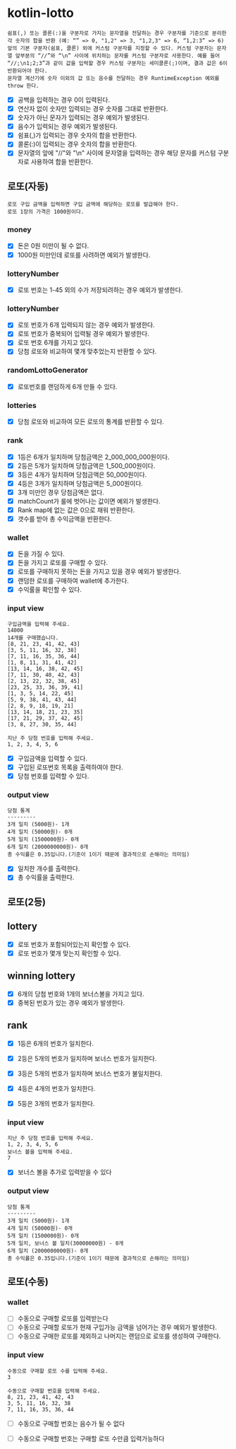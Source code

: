 # kotlin-lotto

```
쉼표(,) 또는 콜론(:)을 구분자로 가지는 문자열을 전달하는 경우 구분자를 기준으로 분리한 각 숫자의 합을 반환 (예: “” => 0, "1,2" => 3, "1,2,3" => 6, “1,2:3” => 6)
앞의 기본 구분자(쉼표, 콜론) 외에 커스텀 구분자를 지정할 수 있다. 커스텀 구분자는 문자열 앞부분의 “//”와 “\n” 사이에 위치하는 문자를 커스텀 구분자로 사용한다. 예를 들어 “//;\n1;2;3”과 같이 값을 입력할 경우 커스텀 구분자는 세미콜론(;)이며, 결과 값은 6이 반환되어야 한다.
문자열 계산기에 숫자 이외의 값 또는 음수를 전달하는 경우 RuntimeException 예외를 throw 한다.
```

- [x] 공백을 입력하는 경우 0이 입력된다.
- [x] 연산자 없이 숫자만 입력되는 경우 숫자를 그대로 반환한다.
- [x] 숫자가 아닌 문자가 입력되는 경우 예외가 발생된다.
- [x] 음수가 입력되는 경우 예외가 발생된다.
- [x] 쉼표(,)가 입력되는 경우 숫자의 합을 반환한다.
- [x] 콜론(:)이 입력되는 경우 숫자의 합을 반환한다.
- [x] 문자열의 앞에 "//"와 "\n" 사이에 문자열을 입력하는 경우 해당 문자를 커스텀 구분자로 사용하여 합을 반환한다.

## 로또(자동)
```
로또 구입 금액을 입력하면 구입 금액에 해당하는 로또를 발급해야 한다.
로또 1장의 가격은 1000원이다.
```
### money
- [x] 돈은 0원 미만이 될 수 없다.
- [x] 1000원 미만인데 로또를 사려하면 예외가 발생한다.

### lotteryNumber
- [x] 로또 번호는 1-45 외의 수가 저장되려하는 경우 예외가 발생한다.

### lotteryNumber
- [x] 로또 번호가 6개 입력되지 않는 경우 예외가 발생한다.
- [x] 로또 번호가 중복되어 입력될 경우 예외가 발생한다.
- [x] 로또 번호 6개를 가지고 있다.
- [x] 당첨 로또와 비교하여 몇개 맞추었는지 반환할 수 있다.

### randomLottoGenerator
- [x] 로또번호를 랜덤하게 6개 만들 수 있다.

### lotteries
- [x] 당첨 로또와 비교하여 모든 로또의 통계를 반환할 수 있다.

### rank
- [x] 1등은 6개가 일치하며 당첨금액은 2_000_000_000원이다.
- [x] 2등은 5개가 일치하며 당첨금액은 1_500_000원이다.
- [x] 3등은 4개가 일치하며 당첨금액은 50_000원이다.
- [x] 4등은 3개가 일치하며 당첨금액은 5_000원이다.
- [x] 3개 미만인 경우 당첨금액은 없다.
- [x] matchCount가 룰에 벗어나는 값이면 예외가 발생한다.
- [x] Rank map에 없는 값은 0으로 채워 반환한다.
- [x] 갯수를 받아 총 수익금액을 반환한다.

### wallet
- [x] 돈을 가질 수 있다.
- [x] 돈을 가지고 로또를 구매할 수 있다.
- [x] 로또를 구매하지 못하는 돈을 가지고 있을 경우 예외가 발생한다.
- [x] 랜덤한 로또를 구매하여 wallet에 추가한다.
- [x] 수익률을 확인할 수 있다.

### input view
```
구입금액을 입력해 주세요.
14000
14개를 구매했습니다.
[8, 21, 23, 41, 42, 43]
[3, 5, 11, 16, 32, 38]
[7, 11, 16, 35, 36, 44]
[1, 8, 11, 31, 41, 42]
[13, 14, 16, 38, 42, 45]
[7, 11, 30, 40, 42, 43]
[2, 13, 22, 32, 38, 45]
[23, 25, 33, 36, 39, 41]
[1, 3, 5, 14, 22, 45]
[5, 9, 38, 41, 43, 44]
[2, 8, 9, 18, 19, 21]
[13, 14, 18, 21, 23, 35]
[17, 21, 29, 37, 42, 45]
[3, 8, 27, 30, 35, 44]

지난 주 당첨 번호를 입력해 주세요.
1, 2, 3, 4, 5, 6
```
- [x] 구입금액을 입력할 수 있다.
- [x] 구입된 로또번호 목록을 출력하여야 한다.
- [x] 당첨 번호를 입력할 수 있다.

### output view
```
당첨 통계
---------
3개 일치 (5000원)- 1개
4개 일치 (50000원)- 0개
5개 일치 (1500000원)- 0개
6개 일치 (2000000000원)- 0개
총 수익률은 0.35입니다.(기준이 1이기 때문에 결과적으로 손해라는 의미임)
```
- [x] 일치한 개수를 출력한다.
- [x] 총 수익률을 출력한다.

## 로또(2등)
## lottery
- [x] 로또 번호가 포함되어있는지 확인할 수 있다.
- [x] 로또 번호가 몇개 맞는지 확인할 수 있다.

## winning lottery
- [x] 6개의 당첨 번호와 1개의 보너스볼을 가지고 있다.
- [x] 중복된 번호가 있는 경우 예외가 발생한다.

## rank
- [x] 1등은 6개의 번호가 일치한다.
- [x] 2등은 5개의 번호가 일치하며 보너스 번호가 일치한다.
- [x] 3등은 5개의 번호가 일치하며 보너스 번호가 불일치한다.
- [x] 4등은 4개의 번호가 일치한다.
- [x] 5등은 3개의 번호가 일치한다.


### input view
```
지난 주 당첨 번호를 입력해 주세요.
1, 2, 3, 4, 5, 6
보너스 볼을 입력해 주세요.
7
```
- [x] 보너스 볼을 추가로 입력받을 수 있다

### output view
```
당첨 통계
---------
3개 일치 (5000원)- 1개
4개 일치 (50000원)- 0개
5개 일치 (1500000원)- 0개
5개 일치, 보너스 볼 일치(30000000원) - 0개
6개 일치 (2000000000원)- 0개
총 수익률은 0.35입니다.(기준이 1이기 때문에 결과적으로 손해라는 의미임)
```

## 로또(수동)
### wallet
- [ ] 수동으로 구매할 로또를 입력받는다
- [ ] 수동으로 구매할 로또가 현재 구입가능 금액을 넘어가는 경우 예외가 발생한다.
- [ ] 수동으로 구매한 로또를 제외하고 나머지는 랜덤으로 로또를 생성하여 구매한다.

### input view
```
수동으로 구매할 로또 수를 입력해 주세요.
3

수동으로 구매할 번호를 입력해 주세요.
8, 21, 23, 41, 42, 43
3, 5, 11, 16, 32, 38
7, 11, 16, 35, 36, 44
```
- [ ] 수동으로 구매할 번호는 음수가 될 수 없다
- [ ] 수동으로 구매할 번호는 구매할 로또 수만큼 입력가능하다

